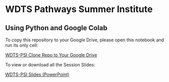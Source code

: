 # WDTS Pathways Summer Institute
## Using Python and Google Colab

To copy this repository to your Google Drive, please open this notebook and run its only cell:

[WDTS-PSI Clone Repo to Your Google Drive](https://colab.research.google.com/drive/17pIbGtXJYUSHO6vwFOhATuzRkmN6SirS?usp=sharing)

To view or download all the Session Slides:

[WDTS-PSI Slides (PowerPoint)](https://brookhavenlab.sharepoint.com/:f:/s/wdts-psi/EmDvy2gq2QJNtciq0EMofnIBImsXVH_0mSO5PZI2lDMGLw)